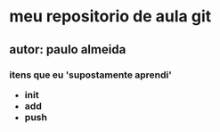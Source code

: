# meu repositorio de aula git
## autor: paulo almeida

<h3> itens que eu 'supostamente aprendi'
<ul>
<li>init</li>
<li>add</li>
<li>push</li>
</ul>